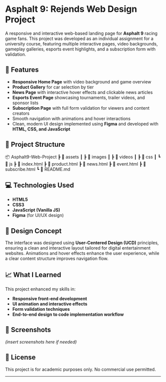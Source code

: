 # Asphalt 9: Rejends Web Design Project

A responsive and interactive web-based landing page for **Asphalt 9** racing game fans. This project was developed as an individual assignment for a university course, featuring multiple interactive pages, video backgrounds, gameplay galleries, esports event highlights, and a subscription form with validation.

## 📌 Features

- **Responsive Home Page** with video background and game overview
- **Product Gallery** for car selection by tier
- **News Page** with interactive hover effects and clickable news articles
- **Esports Event Page** showcasing tournaments, trailer videos, and sponsor lists
- **Subscription Page** with full form validation for viewers and content creators
- Smooth navigation with animations and hover interactions
- Clean, modern UI design implemented using **Figma** and developed with **HTML, CSS, and JavaScript**

## 📂 Project Structure

📦 Asphalt9-Web-Project
┣ 📂 assets
┃ ┣ 📂 images
┃ ┣ 📂 videos
┃ ┣ 📂 css
┃ ┗ 📂 js
┣ 📄 index.html
┣ 📄 product.html
┣ 📄 news.html
┣ 📄 event.html
┣ 📄 subscribe.html
┗ 📄 README.md


## 💻 Technologies Used

- **HTML5**
- **CSS3**
- **JavaScript (Vanilla JS)**
- **Figma** (for UI/UX design)

## 🎨 Design Concept

The interface was designed using **User-Centered Design (UCD)** principles, ensuring a clean and interactive layout tailored for digital entertainment websites. Animations and hover effects enhance the user experience, while a clear content structure improves navigation flow.

## 📈 What I Learned

This project enhanced my skills in:

- **Responsive front-end development**
- **UI animation and interactive effects**
- **Form validation techniques**
- **End-to-end design to code implementation workflow**

## 📸 Screenshots

*(insert screenshots here if needed)*

## 📎 License

This project is for academic purposes only. No commercial use permitted.

---
